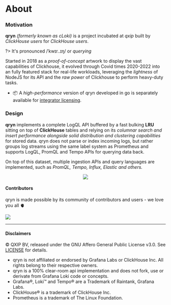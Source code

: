 # About 


### Motivation

**qryn** _(formerly known as cLoki)_ is a project incubated at _qxip_ built by _ClickHouse users_ for _ClickHouse users_.

?> It's pronounced /ˈkwɪr..ɪŋ/ or _querying_

Started in 2018 as a _proof-of-concept_ artwork to display the vast capabilities of Clickhouse, it evolved through Covid times 2020-2022 into an fully featured stack for real-life workloads, leveraging the _lightness_ of NodeJS for its API and the _raw power_ of Clickhouse to perform heavy-duty tasks.

- 📦 A _high-performance_ version of qryn developed in go is separately available for [integrator licensing](mailto:info@qxip.net).

### Design

**qryn** implements a complete LogQL API buffered by a fast bulking **LRU** sitting on top of **ClickHouse** tables and relying on its *columnar search and insert performance alongside solid distribution and clustering capabilities* for stored data. qryn does not parse or index incoming logs, but rather groups log streams using the same label system as Prometheus and supports LogQL, PromQL and Tempo APIs for querying data back.

On top of this dataset, multiple ingestion APIs and query languages are implemented, such as _PromQL, Tempo, Influx, Elastic and others._

<p align="center">
  <img src="https://user-images.githubusercontent.com/1423657/54091852-5ce91000-4385-11e9-849d-998c1e5d3243.png" />
</p>

#### Contributors

qryn is made possible by its community of contributors and users - we love you all 🫀

<a href="https://github.com/lmangani/qryn/graphs/contributors">
  <img src="https://contributors-img.web.app/image?repo=lmangani/cloki" />
</a>

------

#### Disclaimers

©️ QXIP BV, released under the GNU Affero General Public License v3.0. See [LICENSE](LICENSE) for details.

- qryn is not affiliated or endorsed by Grafana Labs or ClickHouse Inc. All rights belong to their respective owners.
- qryn is a 100% clear-room api implementation and does not fork, use or derivate from Grafana Loki code or concepts.
- Grafana®, Loki™ and Tempo® are a Trademark of Raintank, Grafana Labs. 
- ClickHouse® is a trademark of ClickHouse Inc. 
- Prometheus is a trademark of The Linux Foundation.
